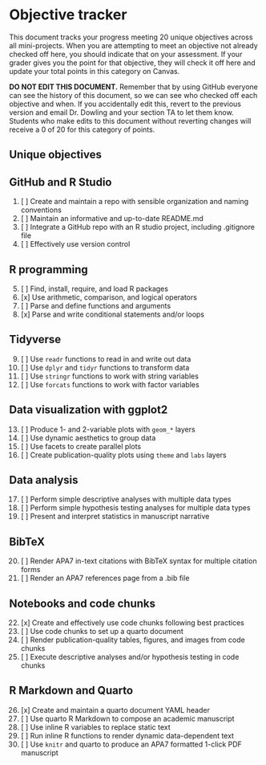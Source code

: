 # Objective tracker

This document tracks your progress meeting 20 unique objectives across all mini-projects. When you are attempting to meet an objective not already checked off here, you should indicate that on your assessment. If your grader gives you the point for that objective, they will check it off here and update your total points in this category on Canvas.

**DO NOT EDIT THIS DOCUMENT.** Remember that by using GitHub everyone can see the history of this document, so we can see who checked off each objective and when. If you accidentally edit this, revert to the previous version and email Dr. Dowling and your section TA to let them know. Students who make edits to this document without reverting changes will receive a 0 of 20 for this category of points.

## Unique objectives

## GitHub and R Studio

1.  [ ] Create and maintain a repo with sensible organization and naming conventions
2.  [ ] Maintain an informative and up-to-date README.md
3.  [ ] Integrate a GitHub repo with an R studio project, including .gitignore file
4.  [ ] Effectively use version control

## R programming

5.  [ ] Find, install, require, and load R packages
6.  [x] Use arithmetic, comparison, and logical operators
7.  [ ] Parse and define functions and arguments
8.  [x] Parse and write conditional statements and/or loops

## Tidyverse

9.  [ ] Use `readr` functions to read in and write out data
10. [ ] Use `dplyr` and `tidyr` functions to transform data
11. [ ] Use `stringr` functions to work with string variables
12. [ ] Use `forcats` functions to work with factor variables

## Data visualization with ggplot2

13. [ ] Produce 1- and 2-variable plots with `geom_*` layers
14. [ ] Use dynamic aesthetics to group data
15. [ ] Use facets to create parallel plots
16. [ ] Create publication-quality plots using `theme` and `labs` layers

## Data analysis

17. [ ] Perform simple descriptive analyses with multiple data types
18. [ ] Perform simple hypothesis testing analyses for multiple data types
19. [ ] Present and interpret statistics in manuscript narrative

## BibTeX

20. [ ] Render APA7 in-text citations with BibTeX syntax for multiple citation forms
21. [ ] Render an APA7 references page from a .bib file

## Notebooks and code chunks

22. [x] Create and effectively use code chunks following best practices
23. [ ] Use code chunks to set up a quarto document
24. [ ] Render publication-quality tables, figures, and images from code chunks
25. [ ] Execute descriptive analyses and/or hypothesis testing in code chunks

## R Markdown and Quarto

26. [x] Create and maintain a quarto document YAML header
27. [ ] Use quarto R Markdown to compose an academic manuscript
28. [ ] Use inline R variables to replace static text
29. [ ] Run inline R functions to render dynamic data-dependent text
30. [ ] Use `knitr` and quarto to produce an APA7 formatted 1-click PDF manuscript
